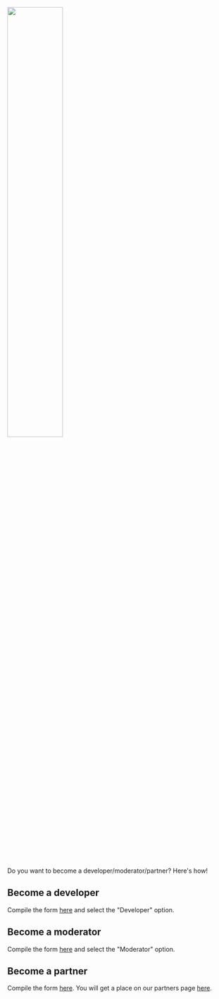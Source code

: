 <img src="https://repository-images.githubusercontent.com/330674596/6ee16400-599b-11eb-96f6-7cdc42ba99db" width="50%"><br>
Do you want to become a developer/moderator/partner? Here's how!

## Become a developer
Compile the form [here](https://userd.xyz/apply) and select the "Developer" option.

## Become a moderator
Compile the form [here](https://userd.xyz/apply) and select the "Moderator" option.

## Become a partner
Compile the form [here](https://userd.xyz/partner). You will get a place on our partners page [here](https://userd.xyz/partners).
